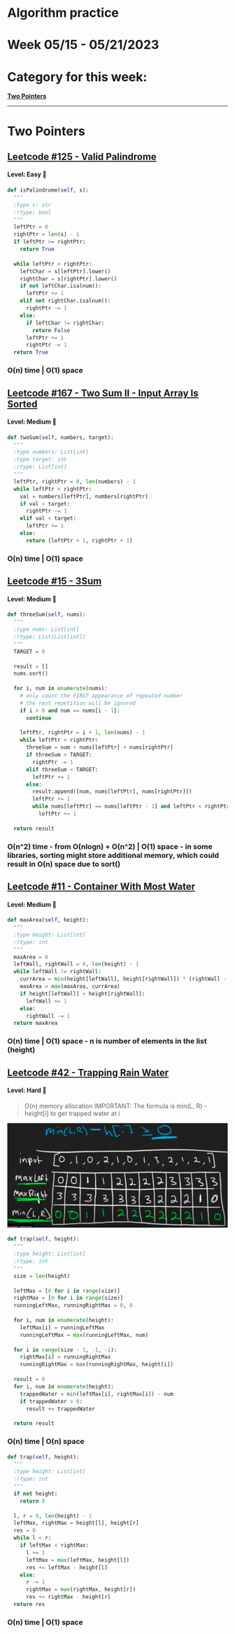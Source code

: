 # Algorithm practice

# Week 05/15 - 05/21/2023


# Category for this week:
**[Two Pointers](#two~pointers)**<br>

---

# Two Pointers

## [Leetcode #125 - Valid Palindrome](https://leetcode.com/problems/valid-palindrome/)

#### Level: Easy 📗

```python
def isPalindrome(self, s):
  """
  :type s: str
  :rtype: bool
  """
  leftPtr = 0
  rightPtr = len(s) - 1
  if leftPtr >= rightPtr:
    return True

  while leftPtr < rightPtr:
    leftChar = s[leftPtr].lower()
    rightChar = s[rightPtr].lower() 
    if not leftChar.isalnum():
      leftPtr += 1
    elif not rightChar.isalnum():
      rightPtr -= 1
    else:
      if leftChar != rightChar:
        return False
      leftPtr += 1
      rightPtr -= 1
  return True
```

### O(n) time | O(1) space

## [Leetcode #167 - Two Sum II - Input Array Is Sorted](https://leetcode.com/problems/two-sum-ii-input-array-is-sorted/)

#### Level: Medium 📘

```python
def twoSum(self, numbers, target):
  """
  :type numbers: List[int]
  :type target: int
  :rtype: List[int]
  """
  leftPtr, rightPtr = 0, len(numbers) - 1
  while leftPtr < rightPtr:
    val = numbers[leftPtr], numbers[rightPtr]
    if val > target:
      rightPtr -= 1
    elif val < target:
      leftPtr += 1
    else:
      return [leftPtr + 1, rightPtr + 1]
```

### O(n) time | O(1) space


## [Leetcode #15 - 3Sum](https://leetcode.com/problems/3sum/)

#### Level: Medium 📘

```python
def threeSum(self, nums):
  """
  :type nums: List[int]
  :rtype: List[List[int]]
  """
  TARGET = 0

  result = []
  nums.sort()

  for i, num in enumerate(nums):
    # only count the FIRST appearance of repeated number
    # the rest repetition will be ignored
    if i > 0 and num == nums[i - 1]:
      continue

    leftPtr, rightPtr = i + 1, len(nums) - 1
    while leftPtr < rightPtr:
      threeSum = num + nums[leftPtr] + nums[rightPtr]
      if threeSum > TARGET:
        rightPtr -= 1
      elif threeSum < TARGET:
        leftPtr += 1
      else:
        result.append([num, nums[leftPtr], nums[rightPtr]])
        leftPtr += 1
        while nums[leftPtr] == nums[leftPtr - 1] and leftPtr < rightPtr:
          leftPtr += 1
              
  return result
```

### O(n^2) time - from O(nlogn) + O(n^2) | O(1) space - in some libraries, sorting might store additional memory, which could result in O(n) space due to sort()

## [Leetcode #11 - Container With Most Water](https://leetcode.com/problems/container-with-most-water/)

#### Level: Medium 📘

```python
def maxArea(self, height):
  """
  :type height: List[int]
  :rtype: int
  """
  maxArea = 0
  leftWall, rightWall = 0, len(height) - 1
  while leftWall != rightWall:
    currArea = min(height[leftWall], height[rightWall]) * (rightWall - leftWall)
    maxArea = max(maxArea, currArea)
    if height[leftWall] < height[rightWall]:
      leftWall += 1
    else:
      rightWall -= 1
  return maxArea
```

### O(n) time | O(1) space - n is number of elements in the list (height)

## [Leetcode #42 - Trapping Rain Water](https://leetcode.com/problems/container-with-most-water/)

#### Level: Hard 📕

> O(n) memory allocation
> IMPORTANT: The formula is min(L, R) - height[i] to get trapped water at i

![LC42](../2023_images/LC42.png)

```python
def trap(self, height):
  """
  :type height: List[int]
  :rtype: int
  """
  size = len(height)

  leftMax = [0 for i in range(size)]
  rightMax = [0 for i in range(size)]
  runningLeftMax, runningRightMax = 0, 0

  for i, num in enumerate(height):
    leftMax[i] = runningLeftMax
    runningLeftMax = max(runningLeftMax, num)

  for i in range(size - 1, -1, -1):
    rightMax[i] = runningRightMax
    runningRightMax = max(runningRightMax, height[i])

  result = 0
  for i, num in enumerate(height):
    trappedWater = min(leftMax[i], rightMax[i]) - num
    if trappedWater > 0:
      result += trappedWater

  return result
```

### O(n) time | O(n) space

```python
def trap(self, height):
  """
  :type height: List[int]
  :rtype: int
  """
  if not height:
    return 0

  l, r = 0, len(height) - 1
  leftMax, rightMax = height[l], height[r]
  res = 0
  while l < r:
    if leftMax < rightMax:
      l += 1
      leftMax = max(leftMax, height[l])
      res += leftMax - height[l]
    else:
      r -= 1
      rightMax = max(rightMax, height[r])
      res += rightMax - height[r]
  return res
```

### O(n) time | O(1) space
